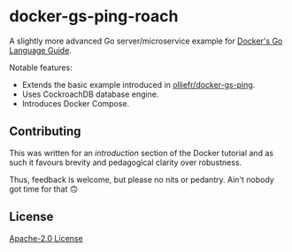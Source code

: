 # docker-gs-ping-roach
 
A slightly more advanced Go server/microservice example for [Docker's Go Language Guide](https://docs.docker.com/language/golang/). 

Notable features:

* Extends the basic example introduced in [olliefr/docker-gs-ping](https://github.com/olliefr/docker-gs-ping).
* Uses CockroachDB database engine.
* Introduces Docker Compose.

## Contributing

This was written for an _introduction_ section of the Docker tutorial and as such it favours brevity and pedagogical clarity over robustness. 

Thus, feedback is welcome, but please no nits or pedantry. Ain't nobody got time for that 🙃

## License

[Apache-2.0 License](LICENSE)
